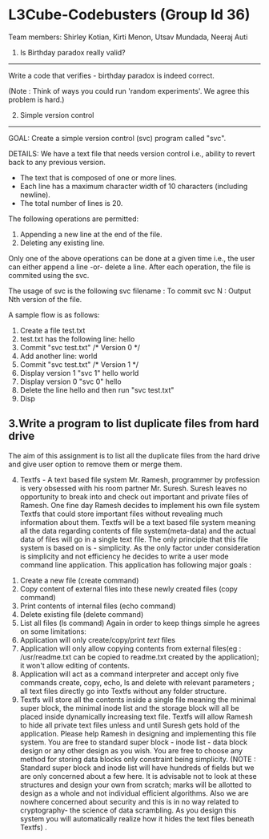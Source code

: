 # L3Cube-Codebusters (Group Id 36)
Team members:
Shirley Kotian,
Kirti Menon,
Utsav Mundada,
Neeraj Auti

1. Is Birthday paradox really valid? 
----------------------------------------- 
 
Write a code that verifies - birthday paradox is indeed correct. 
 
(Note : Think of ways you could run 'random experiments'. We agree this problem is hard.)  
 

2. Simple version control 
------------------------------------

GOAL:
Create a simple version control (svc) program called "svc".

DETAILS:
We have a text file that needs version control i.e., ability to revert back
to any previous version.  
- The text that is composed of one or more lines.
- Each line has a maximum character width of 10 characters (including newline).
- The total number of lines is 20.

The following operations are permitted:
1. Appending a new line at the end of the file.
2. Deleting any existing line.

Only one of the above operations can be done at a given time i.e., the user
can either append a line -or- delete a line. After each operation, the file
is commited using the svc. 

The usage of svc is the following
svc filename   : To commit
svc N          : Output Nth version of the file.

A sample flow is as follows:
1. Create a file test.txt
2. test.txt has the following line:
hello
3. Commit "svc test.txt" /* Version 0 */
4. Add another line:
world
5. Commit "svc test.txt" /* Version 1 */
6. Display version 1 "svc 1"
hello
world
7. Display version 0 "svc 0"
hello
8. Delete the line hello  and then run "svc test.txt"
9. Disp

3.Write a program to list duplicate files from hard drive
------------------------------------------------------------------------
The aim of this assignment is to list all the duplicate files from the hard drive and give user option to remove them or merge them.


4) Textfs - A text based file system
Mr. Ramesh, programmer by profession is very obsessed with his room partner Mr. Suresh.  Suresh leaves no opportunity to break into and check out important and private files of Ramesh. One fine day Ramesh decides to implement his own file system Textfs that could store important files without revealing much information about them. Textfs will be a text based file system meaning all the data regarding contents of file system(meta-data) and the actual data of files will go in a single text file. The only principle that this file system is based on is - simplicity.
As the only factor under consideration is simplicity and not efficiency he decides to write a user mode command line application. This application has following major goals :
1.  Create a new file (create command)
2. Copy content of external files into these newly created files (copy command)
3.  Print contents of internal files (echo command)
4. Delete existing file (delete command)
5. List all files (ls command)
Again in order to keep things simple he agrees on some limitations:
1. Application will only create/copy/print *text* files
2. Application will only allow copying contents from external files(eg : /usr/readme.txt can be copied to readme.txt created by the application); it won't allow editing of contents.
3. Application will act as a command interpreter and accept only five commands create, copy, echo, ls  and delete with relevant parameters ; all text files directly go into Textfs without any folder structure.
4. Textfs will store all the contents inside a single file meaning the minimal super block, the minimal inode list and the storage block will all be placed inside dynamically increasing text file.
Textfs will allow Ramesh to hide all private text files unless and until Suresh gets hold of the application.
Please help Ramesh in designing and implementing this file system.
You are free to standard super block - inode list - data block design or any other design as you wish. You are free to choose any method for storing data blocks only constraint being simplicity.
(NOTE : Standard super block and inode list will have hundreds of fields but we are only concerned about a few here. It is advisable not to look at these structures and design your own from scratch; marks will be allotted to design as a whole and not individual efficient algorithms. Also we are nowhere concerned about security and this is in no way related to cryptography- the science of data scrambling. As you design this system you will automatically realize how it hides the text files beneath Textfs) .



